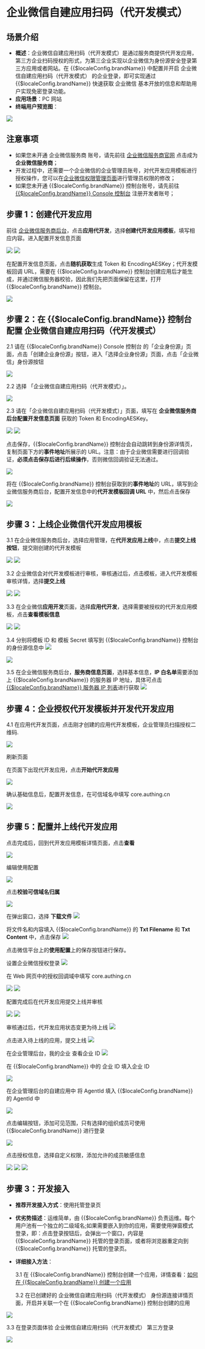 # 企业微信自建应用扫码（代开发模式）

<LastUpdated/>

## 场景介绍

- **概述**：企业微信自建应用扫码（代开发模式）是通过服务商提供代开发应用，第三方企业扫码授权的形式，为第三企业实现以企业微信为身份源安全登录第三方应用或者网站。在 {{$localeConfig.brandName}} 中配置并开启 企业微信自建应用扫码（代开发模式） 的企业登录，即可实现通过 {{$localeConfig.brandName}} 快速获取 企业微信 基本开放的信息和帮助用户实现免密登录功能。
- **应用场景**：PC 网站
- **终端用户预览图**：

<img src="./images/40.png" >

## 注意事项

- 如果您未开通 企业微信服务商 账号，请先前往 [企业微信服务商官网](https://open.work.weixin.qq.com/) 点击成为**企业微信服务商**；
- 开发过程中，还需要一个企业微信的企业管理员账号，对代开发应用模板进行授权操作，您可以在[企业微信权限管理页面](https://work.weixin.qq.com/wework_admin/frame#profile/role)进行管理员权限的修改；
- 如果您未开通 {{$localeConfig.brandName}} 控制台账号，请先前往 [{{$localeConfig.brandName}} Console 控制台](https://authing.cn/) 注册开发者账号；

## 步骤 1：创建代开发应用

前往 [企业微信服务商后台](https://open.work.weixin.qq.com/wwopen/developer#/index)，点击**应用代开发**，选择**创建代开发应用模板**，填写相应内容。进入配置开发信息页面

<img src="./images/01.png" >

<img src="./images/02.png" >

在配置开发信息页面，点击**随机获取**生成 Token 和 EncodingAESKey；代开发模板回调 URL，需要在 {{$localeConfig.brandName}} 控制台创建应用后才能生成，并通过微信服务器校验，因此我们先把页面保留在这里，打开 {{$localeConfig.brandName}} 控制台。

<img src="./images/03.png" >

## 步骤 2：在 {{$localeConfig.brandName}} 控制台配置 企业微信自建应用扫码（代开发模式）

2.1 请在 {{$localeConfig.brandName}} Console 控制台 的「企业身份源」页面，点击「创建企业身份源」按钮，进入「选择企业身份源」页面，点击「企业微信」身份源按钮

<img src="./images/04.png" >

2.2 选择 「企业微信自建应用扫码（代开发模式）」。

<img src="./images/05.png" >

2.3 请在「企业微信自建应用扫码（代开发模式）」页面，填写在 **企业微信服务商后台配置开发信息页面** 获取的 Token 和 EncodingAESKey。

<img src="./images/03.png" >

<img src="./images/06.png" >

点击保存，{{$localeConfig.brandName}} 控制台会自动跳转到身份源详情页，复制页面下方的**事件地址**所展示的 URL。注意：由于企业微信需要进行回调验证，**必须点击保存后进行后续操作**，否则微信回调验证无法通过。

<img src="./images/07.png" >

将在 {{$localeConfig.brandName}} 控制台获取到的**事件地址**的 URL，填写到企业微信服务商后台，配置开发信息中的**代开发模板回调 URL** 中，然后点击保存

<img src="./images/08.png" >

## 步骤 3：上线企业微信代开发应用模板

3.1 在企业微信服务商后台，选择应用管理，在**代开发应用上线**中，点击**提交上线按钮**，提交刚创建的代开发模板

<img src="./images/10.png" >

<img src="./images/11.png" >

3.2 企业微信会对代开发模板进行审核，审核通过后，点击模板，进入代开发模板审核详情，选择**提交上线**

<img src="./images/11-1.png" >

<img src="./images/11-2.png" >

3.3 在企业微信**应用开发**页面，选择**应用代开发**，选择需要被授权的代开发应用模板，点击**查看模板信息**

<img src="./images/12.png" >

<img src="./images/13.png" >

3.4 分别将模板 ID 和 模板 Secret 填写到 {{$localeConfig.brandName}} 控制台的身份源信息中
<img src="./images/14.png" >

<img src="./images/15.png" >

3.5 在企业微信服务商后台，**服务商信息页面**，选择基本信息，**IP 白名单**需要添加上 {{$localeConfig.brandName}} 的服务器 IP 地址，具体可点击 [{{$localeConfig.brandName}} 服务器 IP 列表](core.authing.cn/api/v2/system/public-ips)进行获取
<img src="./images/16.png" >

## 步骤 4：企业授权代开发模板并开发代开发应用

4.1 在应用代开发页面，点击刚才创建的应用代开发模板，企业管理员扫描授权二维码.

<img src="./images/18.png" >

刷新页面

在页面下出现代开发应用，点击**开始代开发应用**

<img src="./images/19.png" >

确认基础信息后，配置开发信息，在可信域名中填写 core.authing.cn

<img src="./images/20.png" >

## 步骤 5：配置并上线代开发应用

点击完成后，回到代开发应用模板详情页面，点击**查看**

<img src="./images/21.png" >

编辑使用配置

<img src="./images/22.png" >

点击**校验可信域名归属**

<img src="./images/23.png" >

在弹出窗口，选择 **下载文件**
<img src="./images/24.png" >

将文件名和内容填入 {{$localeConfig.brandName}} 的 **Txt Filename** 和 **Txt Content** 中，点击保存
<img src="./images/25.png" >

点击微信平台上的**使用配置**上的保存按钮进行保存。

设置企业微信授权登录
<img src="./images/26.png" >

在 Web 网页中的授权回调域中填写 core.authing.cn

<img src="./images/27.png" >
<img src="./images/28.png" >

配置完成后在代开发应用提交上线并审核

<img src="./images/29.png" >
<img src="./images/30.png" >

审核通过后，代开发应用状态变更为待上线
<img src="./images/34.png" >

点击进入待上线的应用，提交上线
<img src="./images/35.png" >

在企业管理后台，我的企业 查看企业 ID
<img src="./images/31.png" >

在 {{$localeConfig.brandName}} 中的 企业 ID 填入企业 ID

<img src="./images/32.png" >

在企业管理后台的自建应用中 将 AgentId 填入 {{$localeConfig.brandName}} 的 AgentId 中

<img src="./images/33.png" >

点击编辑按钮，添加可见范围，只有选择的组织成员可使用 {{$localeConfig.brandName}} 进行登录

<img src="./images/36.png" >

点击授权信息，选择自定义权限，添加允许的成员敏感信息

<img src="./images/37.png" >
<img src="./images/38.png" >
<img src="./images/39.png" >

## 步骤 3：开发接入

- **推荐开发接入方式**：使用托管登录页

- **优劣势描述**：运维简单，由 {{$localeConfig.brandName}} 负责运维。每个用户池有一个独立的二级域名;如果需要嵌入到你的应用，需要使用弹窗模式登录，即：点击登录按钮后，会弹出一个窗口，内容是 {{$localeConfig.brandName}} 托管的登录页面，或者将浏览器重定向到 {{$localeConfig.brandName}} 托管的登录页。

- **详细接入方法**：

  3.1 在 {{$localeConfig.brandName}} 控制台创建一个应用，详情查看：[如何在 {{$localeConfig.brandName}} 创建一个应用](https://docs.authing.cn/v2/guides/app/create-app.html)

  3.2 在已创建好的 企业微信自建应用扫码（代开发模式） 身份源连接详情页面，开启并关联一个在 {{$localeConfig.brandName}} 控制台创建的应用

<img src="./images/42.png" >

3.3 在登录页面体验 企业微信自建应用扫码（代开发模式） 第三方登录

<img src="./images/41.png" >

